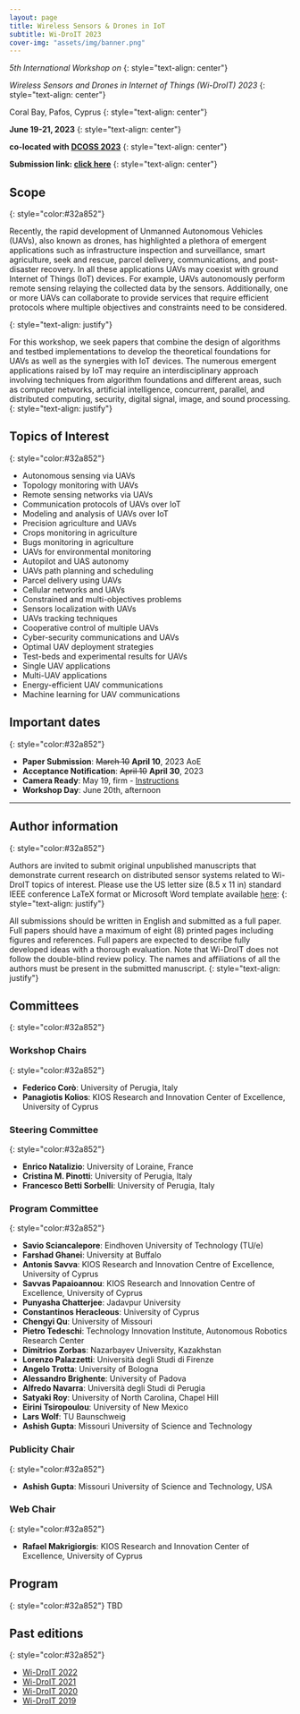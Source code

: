 ```yaml
---
layout: page
title: Wireless Sensors & Drones in IoT
subtitle: Wi-DroIT 2023
cover-img: "assets/img/banner.png"
---
```





_5th International Workshop on_
{: style="text-align: center"}

_Wireless Sensors and Drones in Internet of Things (Wi-DroIT) 2023_
{: style="text-align: center"}

Coral Bay, Pafos, Cyprus
{: style="text-align: center"}

**June 19-21, 2023**
{: style="text-align: center"}

**co-located with [DCOSS 2023](https://dcoss.org/)**
{: style="text-align: center"}

**Submission link: [click here](https://easychair.org/my/conference?conf=widroit2023)**
{: style="text-align: center"}


## Scope
{: style="color:#32a852"}

Recently, the rapid development of Unmanned Autonomous Vehicles (UAVs), also known as drones, has highlighted a plethora of emergent applications such as infrastructure inspection and surveillance, smart agriculture, seek and rescue, parcel delivery, communications, and post-disaster recovery. In all these applications UAVs may coexist with ground Internet of Things (IoT) devices. For example, UAVs autonomously perform remote sensing relaying the collected data by the sensors. 
Additionally, one or more UAVs can collaborate to provide services that require efficient protocols where multiple objectives and constraints need to be considered.

{: style="text-align: justify"}

For this workshop, we seek papers that combine the design of algorithms and testbed implementations to develop the theoretical foundations for UAVs as well as the synergies with IoT devices. The numerous emergent applications raised by IoT may require an interdisciplinary approach involving techniques from algorithm foundations and different areas, such as computer networks, artificial intelligence, concurrent, parallel, and distributed computing, security, digital signal, image, and sound processing.
{: style="text-align: justify"}


## Topics of Interest
{: style="color:#32a852"}

- Autonomous sensing via UAVs
- Topology monitoring with UAVs
- Remote sensing networks via UAVs
- Communication protocols of UAVs over IoT
- Modeling and analysis of UAVs over IoT
- Precision agriculture and UAVs
- Crops monitoring in agriculture
- Bugs monitoring in agriculture
- UAVs for environmental monitoring
- Autopilot and UAS autonomy
- UAVs path planning and scheduling
- Parcel delivery using UAVs
- Cellular networks and UAVs
- Constrained and multi-objectives problems
- Sensors localization with UAVs
- UAVs tracking techniques
- Cooperative control of multiple UAVs
- Cyber-security communications and UAVs
- Optimal UAV deployment strategies
- Test-beds and experimental results for UAVs
- Single UAV applications
- Multi-UAV applications
- Energy-efficient UAV communications
- Machine learning for UAV communications


## Important dates
{: style="color:#32a852"}

- **Paper Submission**: ~~March 10~~ **April 10**, 2023 AoE 
- **Acceptance Notification**: ~~April 10~~ **April 30**, 2023 
- **Camera Ready**: May 19, firm - [Instructions](https://dcoss.org/camera-ready-instructions/) 
- **Workshop Day**: June 20th, afternoon


* * *

## Author information
{: style="color:#32a852"}

Authors are invited to submit original unpublished manuscripts that demonstrate current research on distributed sensor systems related to Wi-DroIT topics of interest. Please use the US letter size (8.5 x 11 in) standard IEEE conference LaTeX format or Microsoft Word template available [here](http://www.ieee.org/conferences_events/conferences/publishing/templates.html):
{: style="text-align: justify"}

All submissions should be written in English and submitted as a full paper. Full papers should have a maximum of eight (8) printed pages including figures and references. Full papers are expected to describe fully developed ideas with a thorough evaluation.
Note that Wi-DroIT does not follow the double-blind review policy. The names and affiliations of all the authors must be present in the submitted manuscript.
{: style="text-align: justify"}


## Committees
{: style="color:#32a852"}

### Workshop Chairs
{: style="color:#32a852"}
- **Federico Corò**: University of Perugia, Italy
- **Panagiotis Kolios**: KIOS Research and Innovation Center of Excellence, University of Cyprus
  
### Steering Committee
{: style="color:#32a852"}
- **Enrico Natalizio**: University of Loraine, France
- **Cristina M. Pinotti**: University of Perugia, Italy
- **Francesco Betti Sorbelli**: University of Perugia, Italy
  
### Program Committee
{: style="color:#32a852"}
- **Savio Sciancalepore**: Eindhoven University of Technology (TU/e)
- **Farshad Ghanei**: University at Buffalo
- **Antonis Savva**: KIOS Research and Innovation Centre of Excellence, University of Cyprus
- **Savvas Papaioannou**: KIOS Research and Innovation Centre of Excellence, University of Cyprus
- **Punyasha Chatterjee**: Jadavpur University
- **Constantinos Heracleous**: University of Cyprus
- **Chengyi Qu**: University of Missouri
- **Pietro Tedeschi**: Technology Innovation Institute, Autonomous Robotics Research Center
- **Dimitrios Zorbas**: Nazarbayev University, Kazakhstan
- **Lorenzo Palazzetti**: Università degli Studi di Firenze
- **Angelo Trotta**: University of Bologna
- **Alessandro Brighente**: University of Padova
- **Alfredo Navarra**: Università degli Studi di Perugia
- **Satyaki Roy**: University of North Carolina, Chapel Hill
- **Eirini Tsiropoulou**: University of New Mexico
- **Lars Wolf**: TU Baunschweig
- **Ashish Gupta**: Missouri University of Science and Technology

### Publicity Chair
{: style="color:#32a852"}
- **Ashish Gupta**: Missouri University of Science and Technology, USA

### Web Chair
{: style="color:#32a852"}
- **Rafael Makrigiorgis**: KIOS Research and Innovation Center of Excellence, University of Cyprus

## Program
{: style="color:#32a852"}
TBD

## Past editions
{: style="color:#32a852"}
- [Wi-DroIT 2022](https://widroit2022.github.io)
- [Wi-DroIT 2021](https://widroit2021.github.io)
- [Wi-DroIT 2020](https://sites.google.com/view/widroit2020/home)
- [Wi-DroIT 2019](https://widroit2019.loria.fr)
